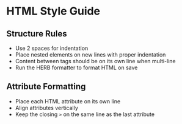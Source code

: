 # HTML Style Guide

## Structure Rules
- Use 2 spaces for indentation
- Place nested elements on new lines with proper indentation
- Content between tags should be on its own line when multi-line
- Run the HERB formatter to format HTML on save

## Attribute Formatting
- Place each HTML attribute on its own line
- Align attributes vertically
- Keep the closing `>` on the same line as the last attribute
